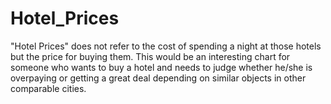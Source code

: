 # Hotel_Prices
 "Hotel Prices" does not refer to the cost of spending a night at those hotels but the price for buying them. This would be an interesting chart for someone who wants to buy a hotel and needs to judge whether he/she is overpaying or getting a great deal depending on similar objects in other comparable cities.
